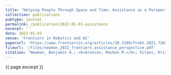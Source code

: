 ```yaml
---
title: "Helping People Through Space and Time: Assistance as a Perspective on Human-Robot Interaction"
collection: publications
pubtype: journal
permalink: /publication/2022-01-01-assistance
excerpt: ''
date: 2022-01-01
venue: 'Frontiers in Robotics and AI'
paperurl: 'https://www.frontiersin.org/articles/10.3389/frobt.2021.720319/abstract'
fileurl: '/files/newman_2022_frontiers_assistance_perspective.pdf'
citation: "Newman, Benjamin A.; <b>Aronson, Reuben M.</b>; Kitani, Kris; and Admoni, Henny. In press. Helping People Through Space and Time: Assistance as a Perspective on Human-Robot Interaction. <i>Frontiers in Robotics and AI</i>."
---
```

{{ page.excerpt }}

